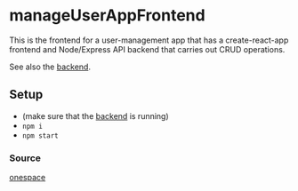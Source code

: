 
#  manageUserAppFrontend

This is the frontend for a user-management app that has a create-react-app frontend and Node/Express API backend that carries out CRUD operations.

See also the [backend](https://github.com/Pierluigi10/user-app-backend).

## Setup

- (make sure that the [backend](https://github.com/Pierluigi10/user-app-backend) is running)
- `npm i`
- `npm start`





### Source
 [onespace](https://onespace.netlify.app/howtos?id=433)
